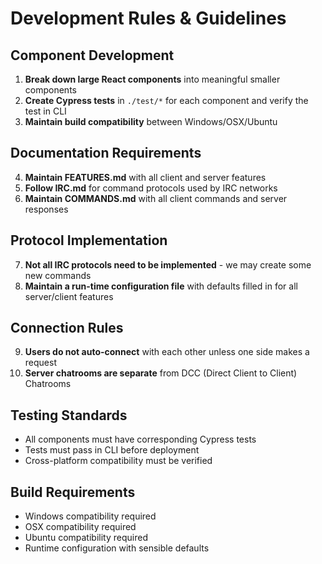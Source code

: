 # Development Rules & Guidelines

## Component Development
1. **Break down large React components** into meaningful smaller components
2. **Create Cypress tests** in `./test/*` for each component and verify the test in CLI
3. **Maintain build compatibility** between Windows/OSX/Ubuntu

## Documentation Requirements  
4. **Maintain FEATURES.md** with all client and server features
5. **Follow IRC.md** for command protocols used by IRC networks
6. **Maintain COMMANDS.md** with all client commands and server responses

## Protocol Implementation
7. **Not all IRC protocols need to be implemented** - we may create some new commands
8. **Maintain a run-time configuration file** with defaults filled in for all server/client features

## Connection Rules
9. **Users do not auto-connect** with each other unless one side makes a request
10. **Server chatrooms are separate** from DCC (Direct Client to Client) Chatrooms

## Testing Standards
- All components must have corresponding Cypress tests
- Tests must pass in CLI before deployment
- Cross-platform compatibility must be verified

## Build Requirements
- Windows compatibility required
- OSX compatibility required  
- Ubuntu compatibility required
- Runtime configuration with sensible defaults
